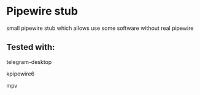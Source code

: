 # Pipewire stub
small pipewire stub which allows use some software without real pipewire

## Tested with:
telegram-desktop

kpipewire6

mpv
